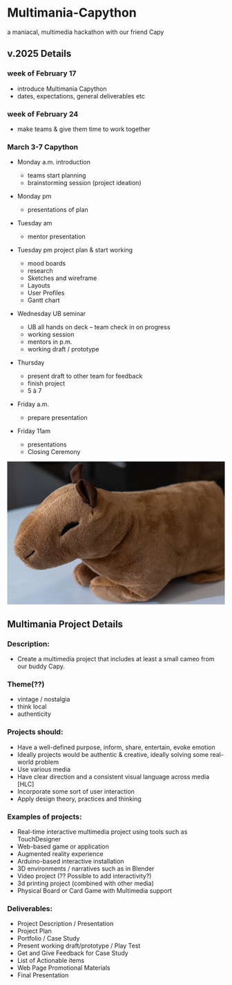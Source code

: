 # Multimania-Capython
a maniacal, multimedia hackathon with our friend Capy

## v.2025 Details
### week of February 17
  - introduce Multimania Capython
  - dates, expectations, general deliverables etc
 
### week of February 24
  - make teams & give them time to work together

### March 3-7 Capython 
- Monday a.m. introduction  
  - teams start planning  
  - brainstorming session (project ideation) 

- Monday pm
  - presentations of plan  

- Tuesday am
  - mentor presentation  

- Tuesday pm project plan & start working  
  - mood boards  
  - research  
  - Sketches and wireframe 
  - Layouts 
  - User Profiles 
  - Gantt chart
    
- Wednesday UB seminar  
  - UB all hands on deck – team check in on progress 
  - working session  
  - mentors in p.m.  
  - working draft / prototype
  
- Thursday  
  - present draft to other team for feedback  
  - finish project  
  - 5 à 7
    
- Friday a.m.
  - prepare presentation
  
- Friday 11am
  - presentations 
  - Closing Ceremony
 
![Capy's got our back](/capy-1012708.jpg)
 
## Multimania Project Details
### Description:  
- Create a multimedia project that includes at least a small cameo from our buddy Capy.

### Theme(??)
- vintage / nostalgia
- think local
- authenticity

### Projects should: 
- Have a well-defined purpose, inform, share, entertain, evoke emotion
- Ideally projects would be authentic & creative, ideally solving some real-world problem
- Use various media
- Have clear direction and a consistent visual language across media [HLC]
- Incorporate some sort of user interaction
- Apply design theory, practices and thinking 

### Examples of projects:
- Real-time interactive multimedia project using tools such as TouchDesigner
- Web-based game or application
- Augmented reality experience
- Arduino-based interactive installation
- 3D environments / narratives such as in Blender
- Video project (?? Possible to add interactivity?)
- 3d printing project (combined with other media)
- Physical Board or Card Game with Multimedia support

### Deliverables:
- Project Description / Presentation
- Project Plan
- Portfolio / Case Study
- Present working draft/prototype / Play Test
- Get and Give Feedback for Case Study
- List of Actionable items
- Web Page Promotional Materials
- Final Presentation


